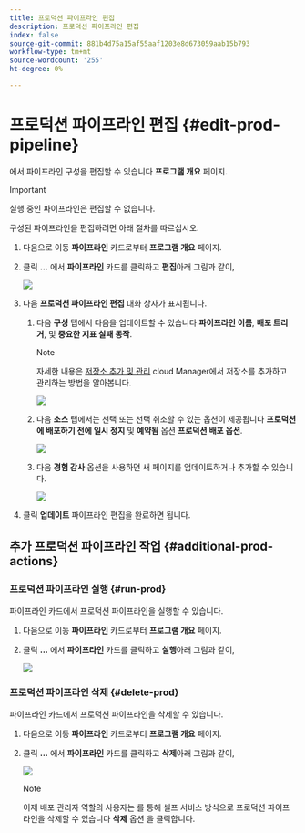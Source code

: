 ```yaml
---
title: 프로덕션 파이프라인 편집
description: 프로덕션 파이프라인 편집
index: false
source-git-commit: 881b4d75a15af55aaf1203e8d673059aab15b793
workflow-type: tm+mt
source-wordcount: '255'
ht-degree: 0%

---
```



# 프로덕션 파이프라인 편집 {#edit-prod-pipeline}

에서 파이프라인 구성을 편집할 수 있습니다 **프로그램 개요** 페이지.

>[!IMPORTANT]
>실행 중인 파이프라인은 편집할 수 없습니다.

구성된 파이프라인을 편집하려면 아래 절차를 따르십시오.

1. 다음으로 이동 **파이프라인** 카드로부터 **프로그램 개요** 페이지.

1. 클릭 **...** 에서 **파이프라인** 카드를 클릭하고 **편집**&#x200B;아래 그림과 같이,

   ![](/help/implementing/cloud-manager/assets/configure-pipeline/pipeline-edit1.png)

1. 다음 **프로덕션 파이프라인 편집** 대화 상자가 표시됩니다.

   1. 다음 **구성** 탭에서 다음을 업데이트할 수 있습니다 **파이프라인 이름**, **배포 트리거**, 및 **중요한 지표 실패 동작**.

      >[!NOTE]
      >자세한 내용은 [저장소 추가 및 관리](/help/implementing/cloud-manager/managing-code/cloud-manager-repositories.md) cloud Manager에서 저장소를 추가하고 관리하는 방법을 알아봅니다.

      ![](/help/implementing/cloud-manager/assets/configure-pipeline/pipeline-edit2.png)


   1. 다음 **소스** 탭에서는 선택 또는 선택 취소할 수 있는 옵션이 제공됩니다 **프로덕션에 배포하기 전에 일시 정지** 및 **예약됨** 옵션 **프로덕션 배포 옵션**.

      ![](/help/implementing/cloud-manager/assets/configure-pipeline/prod-pipeline-editnotier.png)

   1. 다음 **경험 감사** 옵션을 사용하면 새 페이지를 업데이트하거나 추가할 수 있습니다.

      ![](/help/implementing/cloud-manager/assets/configure-pipeline/pipeline-edit4.png)

1. 클릭 **업데이트** 파이프라인 편집을 완료하면 됩니다.

## 추가 프로덕션 파이프라인 작업 {#additional-prod-actions}

### 프로덕션 파이프라인 실행 {#run-prod}

파이프라인 카드에서 프로덕션 파이프라인을 실행할 수 있습니다.

1. 다음으로 이동 **파이프라인** 카드로부터 **프로그램 개요** 페이지.

1. 클릭 **...** 에서 **파이프라인** 카드를 클릭하고 **실행**&#x200B;아래 그림과 같이,

   ![](/help/implementing/cloud-manager/assets/configure-pipeline/prod-run.png)

### 프로덕션 파이프라인 삭제 {#delete-prod}

파이프라인 카드에서 프로덕션 파이프라인을 삭제할 수 있습니다.

1. 다음으로 이동 **파이프라인** 카드로부터 **프로그램 개요** 페이지.

1. 클릭 **...** 에서 **파이프라인** 카드를 클릭하고 **삭제**&#x200B;아래 그림과 같이,

   ![](/help/implementing/cloud-manager/assets/configure-pipeline/prod-delete.png)

   >[!NOTE]
   >이제 배포 관리자 역할의 사용자는 를 통해 셀프 서비스 방식으로 프로덕션 파이프라인을 삭제할 수 있습니다 **삭제** 옵션 을 클릭합니다.